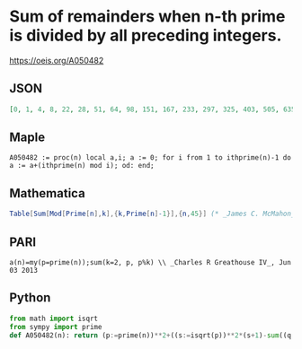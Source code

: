 # Sum of remainders when n\-th prime is divided by all preceding integers\.
https://oeis.org/A050482
## JSON
```JSON
[0, 1, 4, 8, 22, 28, 51, 64, 98, 151, 167, 233, 297, 325, 403, 505, 635, 645, 790, 904, 923, 1113, 1244, 1422, 1654, 1800, 1888, 2056, 2098, 2256, 2849, 3066, 3326, 3450, 3969, 4045, 4329, 4696, 5014, 5325, 5767, 5759, 6499, 6565, 6898]
```
## Maple
```Maple
A050482 := proc(n) local a,i; a := 0; for i from 1 to ithprime(n)-1 do a := a+(ithprime(n) mod i); od: end;
```
## Mathematica
```Mathematica
Table[Sum[Mod[Prime[n],k],{k,Prime[n]-1}],{n,45}] (* _James C. McMahon_, Feb 08 2024 *)
```
## PARI
```PARI
a(n)=my(p=prime(n));sum(k=2, p, p%k) \\ _Charles R Greathouse IV_, Jun 03 2013
```
## Python
```Python
from math import isqrt
from sympy import prime
def A050482(n): return (p:=prime(n))**2+((s:=isqrt(p))**2*(s+1)-sum((q:=p//k)*((k<<1)+q+1) for k in range(1,s+1))>>1) # _Chai Wah Wu_, Nov 01 2023
```
